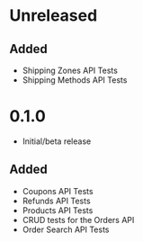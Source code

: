 # Unreleased

## Added

-   Shipping Zones API Tests
-   Shipping Methods API Tests

# 0.1.0

-   Initial/beta release

## Added

-   Coupons API Tests
-   Refunds API Tests
-   Products API Tests
-   CRUD tests for the Orders API
-   Order Search API Tests
